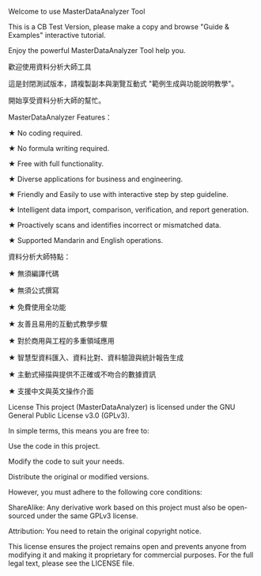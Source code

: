 Welcome to use MasterDataAnalyzer Tool	

This is a CB Test Version, please make a copy and browse "Guide & Examples" interactive tutorial.	

Enjoy the powerful MasterDataAnalyzer Tool help you.	
	
	
歡迎使用資料分析大師工具	

這是封閉測試版本，請複製副本與瀏覽互動式 "範例生成與功能說明教學"。	

開始享受資料分析大師的幫忙。	

 
	
MasterDataAnalyzer Features：	

★ No coding required.	

★ No formula writing required.	

★ Free with full functionality.	

★ Diverse applications for business and engineering.	

★ Friendly and Easily to use with interactive step by step guideline.

★ Intelligent data import, comparison, verification, and report generation.	

★ Proactively scans and identifies incorrect or mismatched data.	

★ Supported Mandarin and English operations.	
	

 
資料分析大師特點：	

★ 無須編譯代碼	

★ 無須公式撰寫	

★ 免費使用全功能	

★ 友善且易用的互動式教學步驟

★ 對於商用與工程的多重領域應用	

★ 智慧型資料匯入、資料比對、資料驗證與統計報告生成	

★ 主動式掃描與提供不正確或不吻合的數據資訊	

★ 支援中文與英文操作介面	


License
This project (MasterDataAnalyzer) is licensed under the GNU General Public License v3.0 (GPLv3).

In simple terms, this means you are free to:

Use the code in this project.

Modify the code to suit your needs.

Distribute the original or modified versions.

However, you must adhere to the following core conditions:

ShareAlike: Any derivative work based on this project must also be open-sourced under the same GPLv3 license.

Attribution: You need to retain the original copyright notice.

This license ensures the project remains open and prevents anyone from modifying it and making it proprietary for commercial purposes. For the full legal text, please see the LICENSE file.
